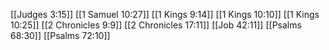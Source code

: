 [[Judges 3:15]]
[[1 Samuel 10:27]]
[[1 Kings 9:14]]
[[1 Kings 10:10]]
[[1 Kings 10:25]]
[[2 Chronicles 9:9]]
[[2 Chronicles 17:11]]
[[Job 42:11]]
[[Psalms 68:30]]
[[Psalms 72:10]]
